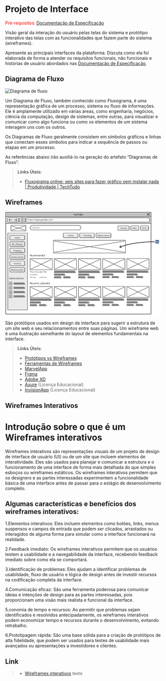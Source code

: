 # Projeto de Interface

<span style="color:red">Pré-requisitos: <a href="2-Especificação do Projeto.md"> Documentação de Especificação</a></span>

Visão geral da interação do usuário pelas telas do sistema e protótipo interativo das telas com as funcionalidades que fazem parte do sistema (wireframes).

 Apresente as principais interfaces da plataforma. Discuta como ela foi elaborada de forma a atender os requisitos funcionais, não funcionais e histórias de usuário abordados nas <a href="2-Especificação do Projeto.md"> Documentação de Especificação</a>.

## Diagrama de Fluxo

![Diagrama de fluxo ](https://github.com/ICEI-PUC-Minas-PMV-ADS/pmv-ads-2023-2-e2-proj-int-t11-pmv-ads-2023-2-e2-t11-projcontrolafacil/assets/131082433/6edf4da0-b64b-4c91-adb4-cccfce4fa5d9)



Um Diagrama de Fluxo, também conhecido como Fluxograma, é uma representação gráfica de um processo, sistema ou fluxo de informações. Ele é amplamente utilizado em várias áreas, como engenharia, negócios, ciência da computação, design de sistemas, entre outras, para visualizar e comunicar como algo funciona ou como os elementos de um sistema interagem uns com os outros.

Os Diagramas de Fluxo geralmente consistem em símbolos gráficos e linhas que conectam esses símbolos para indicar a sequência de passos ou etapas em um processo.

As referências abaixo irão auxiliá-lo na geração do artefato “Diagramas de Fluxo”.

> **Links Úteis**:
> - [Fluxograma online: seis sites para fazer gráfico sem instalar nada | Produtividade | TechTudo](https://www.techtudo.com.br/listas/2019/03/fluxograma-online-seis-sites-para-fazer-grafico-sem-instalar-nada.ghtml)

## Wireframes

![Exemplo de Wireframe](img/wireframe-example.png)

São protótipos usados em design de interface para sugerir a estrutura de um site web e seu relacionamentos entre suas páginas. Um wireframe web é uma ilustração semelhante do layout de elementos fundamentais na interface.
 
> **Links Úteis**:
> - [Protótipos vs Wireframes](https://www.nngroup.com/videos/prototypes-vs-wireframes-ux-projects/)
> - [Ferramentas de Wireframes](https://rockcontent.com/blog/wireframes/)
> - [MarvelApp](https://marvelapp.com/developers/documentation/tutorials/)
> - [Figma](https://www.figma.com/)
> - [Adobe XD](https://www.adobe.com/br/products/xd.html#scroll)
> - [Axure](https://www.axure.com/edu) (Licença Educacional)
> - [InvisionApp](https://www.invisionapp.com/) (Licença Educacional)

## Wireframes Interativos

# Introdução sobre o que é um Wireframes interativos

Wireframes interativos são representações visuais de um projeto de design de interface de usuário (UI) ou de um site que incluem elementos de interatividade. Eles são usados para planejar e comunicar a estrutura e o funcionamento de uma interface de forma mais detalhada do que simples esboços ou wireframes estáticos. Os wireframes interativos permitem que os designers e as partes interessadas experimentem a funcionalidade básica de uma interface antes de passar para o estágio de desenvolvimento completo.


## Algumas características e benefícios dos wireframes interativos:

1.Elementos interativos: Eles incluem elementos como botões, links, menus suspensos e campos de entrada que podem ser clicados, arrastados ou interagidos de alguma forma para simular como a interface funcionará na realidade.

2.Feedback imediato: Os wireframes interativos permitem que os usuários testem a usabilidade e a navegabilidade da interface, recebendo feedback imediato sobre como ela se comportará.

3.Identificação de problemas: Eles ajudam a identificar problemas de usabilidade, fluxo de usuário e lógica de design antes de investir recursos na codificação completa da interface.

4.Comunicação eficaz: São uma ferramenta poderosa para comunicar ideias e intenções de design para as partes interessadas, pois proporcionam uma visão mais realista e funcional da interface.

5.conomia de tempo e recursos: Ao permitir que problemas sejam identificados e resolvidos antecipadamente, os wireframes interativos podem economizar tempo e recursos durante o desenvolvimento, evitando retrabalho.

6.Prototipagem rápida: São uma base sólida para a criação de protótipos de alta fidelidade, que podem ser usados para testes de usabilidade mais avançados ou apresentações a investidores e clientes.

## Link
> - [Wireframes interativos](https://www.figma.com/proto/z37zGLpTajLES3zOdmlMdJ/ControlaFacil-Wireframe?node-id=14-236&starting-point-node-id=14%3A293&t=mP5DtBdusaYiwL3a-1)
teste
